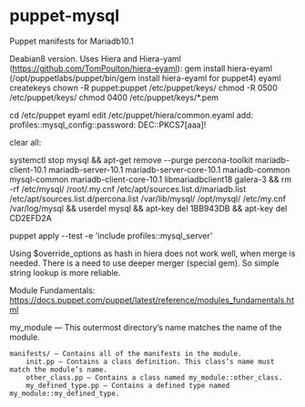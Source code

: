 # puppet-mysql
Puppet manifests for Mariadb10.1

Deabian8 version.
Uses Hiera and Hiera-yaml (https://github.com/TomPoulton/hiera-eyaml):
gem install hiera-eyaml (/opt/puppetlabs/puppet/bin/gem install hiera-eyaml for puppet4)
eyaml createkeys
chown -R puppet:puppet /etc/puppet/keys/
chmod -R 0500 /etc/puppet/keys/
chmod 0400 /etc/puppet/keys/*.pem

cd /etc/puppet
eyaml edit /etc/puppet/hiera/common.eyaml
add: profiles::mysql_config::password: DEC::PKCS7[aaa]!


clear all:

systemctl stop mysql && apt-get remove --purge percona-toolkit mariadb-client-10.1 mariadb-server-10.1 mariadb-server-core-10.1 mariadb-common mysql-common mariadb-client-core-10.1 libmariadbclient18 galera-3 && rm -rf /etc/mysql/ /root/.my.cnf /etc/apt/sources.list.d/mariadb.list /etc/apt/sources.list.d/percona.list /var/lib/mysql/ /opt/mysql/ /etc/my.cnf /var/log/mysql && userdel mysql && apt-key del 1BB943DB && apt-key del CD2EFD2A

puppet apply --test -e 'include profiles::mysql_server'

Using $override_options as hash in hiera does not work well, when merge is needed. There is a need to use deeper merger (special gem). So simple string lookup is more reliable.


Module Fundamentals: https://docs.puppet.com/puppet/latest/reference/modules_fundamentals.html

my_module — This outermost directory’s name matches the name of the module.

    manifests/ — Contains all of the manifests in the module.
        init.pp — Contains a class definition. This class’s name must match the module’s name.
        other_class.pp — Contains a class named my_module::other_class.
        my_defined_type.pp — Contains a defined type named my_module::my_defined_type.
